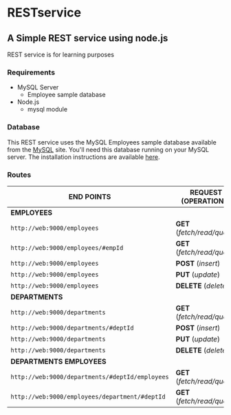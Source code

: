 # RESTservice
## A Simple REST service using node.js

REST service is for learning purposes

### Requirements

*	MySQL Server
	*	Employee sample database 
* 	Node.js
	*	mysql module  	

### Database
This REST service uses the MySQL Employees sample database available from the [MySQL](http://dev.mysql.com/doc/employee/en/) site. You'll need this database running on your MySQL server. The installation instructions are available [here](http://dev.mysql.com/doc/employee/en/employees-installation.html).

### Routes


END POINTS | REQUEST (OPERATIONS) | DESCRIPTION 
---------- | -------------------- | -----------
**EMPLOYEES**|
`http://web:9000/employees`| **GET** (*fetch/read/query*)
`http://web:9000/employees/#empId`|	**GET** (*fetch/read/query*)
`http://web:9000/employees`| **POST** (*insert*)
`http://web:9000/employees`| **PUT** (*update*)
`http://web:9000/employees`| **DELETE** (*delete*)
**DEPARTMENTS**|
`http://web:9000/departments`	| **GET** (*fetch/read/query*)
`http://web:9000/departments/#deptId` | **POST** (*insert*) 
`http://web:9000/departments`	| **PUT** (*update*)
`http://web:9000/departments`	| **DELETE** (*delete*)
**DEPARTMENTS EMPLOYEES**|
`http://web:9000/departments/#deptId/employees`	| **GET** (*fetch/read/query*)
`http://web:9000/employees/department/#deptId`	| **GET** (*fetch/read/query*)